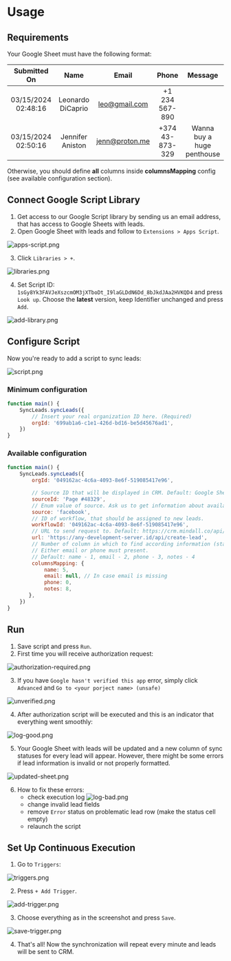 # Usage

## Requirements

Your Google Sheet must have the following format:

|    Submitted On     |       Name        |     Email      |      Phone      |          Message           |
|:-------------------:|:-----------------:|:--------------:|:---------------:|:--------------------------:|
| 03/15/2024 02:48:16 | Leonardo DiCaprio | leo@gmail.com  | +1 234 567-890  |                            |
| 03/15/2024 02:50:16 | Jennifer Aniston  | jenn@proton.me | +374 43-873-329 | Wanna buy a huge penthouse |

Otherwise, you should define **all** columns inside **columnsMapping** config (see available configuration section).

## Connect Google Script Library

1. Get access to our Google Script library by sending us an email address, that has access to Google Sheets with leads.
2. Open Google Sheet with leads and follow to `Extensions > Apps Script`.

![apps-script.png](images/apps-script.png)

3. Click `Libraries > +`.

![libraries.png](images/libraries.png)

4. Set Script ID: `1sGy8Yk3FAVJeXszcmOM3jXTboDt_I9laGLDdN6Dd_8bJkdJAa2HVKQD4` and press `Look up`.
   Choose the **latest** version, keep Identifier unchanged and press `Add`.

![add-library.png](images/add-library.png)

## Configure Script

Now you're ready to add a script to sync leads:

![script.png](images/script.png)

### Minimum configuration

```js
function main() {
    SyncLeads.syncLeads({
        // Insert your real organization ID here. (Required)
        orgId: '699ab1a6-c1e1-426d-bd16-be5d45676ad1',
    })
}
```

### Available configuration

```js
function main() {
    SyncLeads.syncLeads({
        orgId: '049162ac-4c6a-4093-8e6f-519085417e96',

        // Source ID that will be displayed in CRM. Default: Google Sheets Leads
        sourceId: 'Page #48329',
        // Enum value of source. Ask us to get information about available enum values. Default: website
        source: 'facebook',
        // ID of workflow, that should be assigned to new leads.
        workflowId: '049162ac-4c6a-4093-8e6f-519085417e96',
        // URL to send request to. Default: https://crm.mindall.co/api/api/lead/create/byExternalForm
        url: 'https://any-development-server.id/api/create-lead',
        // Number of column in which to find according information (starting with zero).
        // Either email or phone must present.
        // Default: name - 1, email - 2, phone - 3, notes - 4
        columnsMapping: {
            name: 5,
            email: null, // In case email is missing
            phone: 0,
            notes: 8,
       },
    })
}
```

## Run

1. Save script and press `Run`.
2. First time you will receive authorization request:

![authorization-required.png](images/authorization-required.png)

3. If you have `Google hasn't verified this app` error, simply click `Advanced`
   and `Go to <your porject name> (unsafe)`

![unverified.png](images/unverified.png)

4. After authorization script will be executed and this is an indicator that everything went smoothly:

![log-good.png](images/log-good.png)

5. Your Google Sheet with leads will be updated and a new column of sync statuses for every lead will appear.
   However, there might be some errors if lead information is invalid or not properly formatted.

![updated-sheet.png](images/updated-sheet.png)

6. How to fix these errors:
    - check execution log
      ![log-bad.png](images/log-bad.png)
    - change invalid lead fields
    - remove `Error` status on problematic lead row (make the status cell empty)
    - relaunch the script

## Set Up Continuous Execution

1. Go to `Triggers`:

![triggers.png](images/triggers.png)

2. Press `+ Add Trigger`.

![add-trigger.png](images/add-trigger.png)

3. Choose everything as in the screenshot and press `Save`.

![save-trigger.png](images/save-trigger.png)

4. That's all! Now the synchronization will repeat every minute and leads will be sent to CRM.
